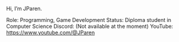 Hi, I’m JParen.

Role: Programming, Game Development
Status: Diploma student in Computer Science
Discord: (Not available at the moment)
YouTube: https://www.youtube.com/@JParen

<!---
JParen/JParen is a ✨ special ✨ repository because its `README.md` (this file) appears on your GitHub profile.
You can click the Preview link to take a look at your changes.
--->
